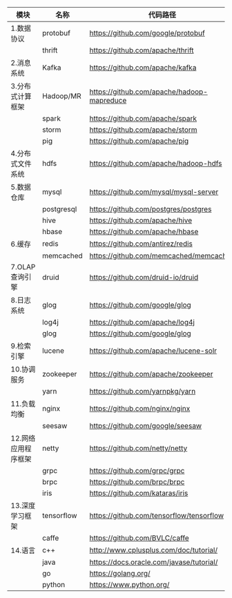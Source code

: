 
|模块|名称|代码路径|
|----|----|----|
|1.数据协议|protobuf|https://github.com/google/protobuf|
||thrift|https://github.com/apache/thrift|
|2.消息系统|Kafka|https://github.com/apache/kafka|
|3.分布式计算框架|Hadoop/MR|https://github.com/apache/hadoop-mapreduce|
||spark|https://github.com/apache/spark|
||storm|https://github.com/apache/storm|
||pig|https://github.com/apache/pig|
|4.分布式文件系统|hdfs|https://github.com/apache/hadoop-hdfs|
|5.数据仓库|mysql|https://github.com/mysql/mysql-server|
||postgresql|https://github.com/postgres/postgres|
||hive|https://github.com/apache/hive|
||hbase|https://github.com/apache/hbase|
|6.缓存|redis|https://github.com/antirez/redis|
||memcached|https://github.com/memcached/memcached|
|7.OLAP查询引擎|druid|https://github.com/druid-io/druid|
|8.日志系统|glog|https://github.com/google/glog|
||log4j|https://github.com/apache/log4j|
||glog|https://github.com/google/glog|
|9.检索引擎|lucene|https://github.com/apache/lucene-solr|
|10.协调服务|zookeeper|https://github.com/apache/zookeeper|
||yarn|https://github.com/yarnpkg/yarn|
|11.负载均衡|nginx|https://github.com/nginx/nginx|
||seesaw|https://github.com/google/seesaw|
|12.网络应用程序框架|netty|https://github.com/netty/netty|
||grpc|https://github.com/grpc/grpc|
||brpc|https://github.com/brpc/brpc|
||iris|https://github.com/kataras/iris|
|13.深度学习框架|tensorflow|https://github.com/tensorflow/tensorflow|
||caffe|https://github.com/BVLC/caffe|
|14.语言|c++|http://www.cplusplus.com/doc/tutorial/|
||java|https://docs.oracle.com/javase/tutorial/|
||go|https://golang.org/|
||python|https://www.python.org/|
